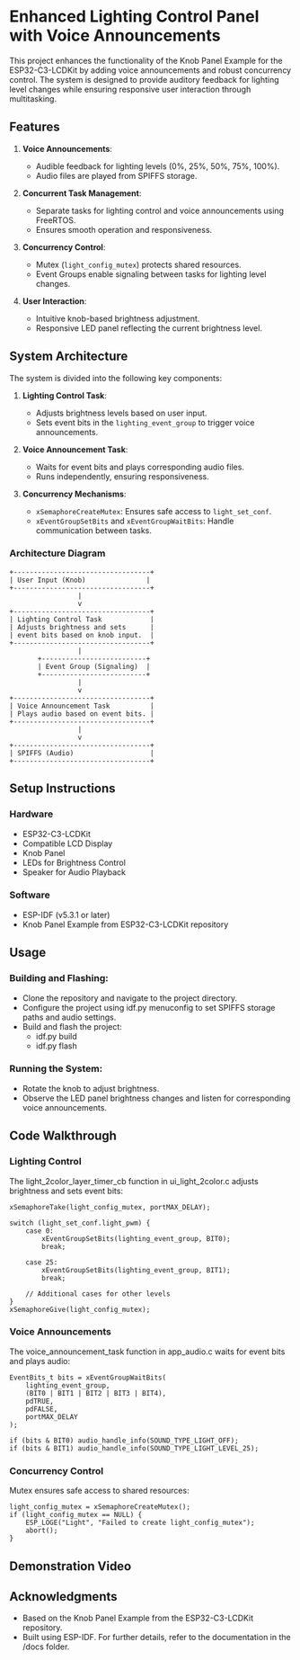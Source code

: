 # Enhanced Lighting Control Panel with Voice Announcements

This project enhances the functionality of the Knob Panel Example for the ESP32-C3-LCDKit by adding voice announcements and robust concurrency control. The system is designed to provide auditory feedback for lighting level changes while ensuring responsive user interaction through multitasking.

## Features

1. **Voice Announcements**:
   - Audible feedback for lighting levels (0%, 25%, 50%, 75%, 100%).
   - Audio files are played from SPIFFS storage.

2. **Concurrent Task Management**:
   - Separate tasks for lighting control and voice announcements using FreeRTOS.
   - Ensures smooth operation and responsiveness.

3. **Concurrency Control**:
   - Mutex (`light_config_mutex`) protects shared resources.
   - Event Groups enable signaling between tasks for lighting level changes.

4. **User Interaction**:
   - Intuitive knob-based brightness adjustment.
   - Responsive LED panel reflecting the current brightness level.

## System Architecture

The system is divided into the following key components:

1. **Lighting Control Task**:
   - Adjusts brightness levels based on user input.
   - Sets event bits in the `lighting_event_group` to trigger voice announcements.

2. **Voice Announcement Task**:
   - Waits for event bits and plays corresponding audio files.
   - Runs independently, ensuring responsiveness.

3. **Concurrency Mechanisms**:
   - `xSemaphoreCreateMutex`: Ensures safe access to `light_set_conf`.
   - `xEventGroupSetBits` and `xEventGroupWaitBits`: Handle communication between tasks.

### Architecture Diagram

```plaintext
+----------------------------------+
| User Input (Knob)               |
+----------------------------------+
                 |
                 v
+----------------------------------+
| Lighting Control Task            |
| Adjusts brightness and sets      |
| event bits based on knob input.  |
+----------------------------------+
                 |
       +--------------------------+
       | Event Group (Signaling)  |
       +--------------------------+
                 |
                 v
+----------------------------------+
| Voice Announcement Task          |
| Plays audio based on event bits. |
+----------------------------------+
                 |
                 v
+----------------------------------+
| SPIFFS (Audio)                   |
+----------------------------------+
```

## Setup Instructions
### Hardware
* ESP32-C3-LCDKit
* Compatible LCD Display
* Knob Panel
* LEDs for Brightness Control
* Speaker for Audio Playback
### Software
* ESP-IDF (v5.3.1 or later)
* Knob Panel Example from ESP32-C3-LCDKit repository

## Usage
### Building and Flashing:

* Clone the repository and navigate to the project directory.
* Configure the project using idf.py menuconfig to set SPIFFS storage paths and audio settings.
* Build and flash the project:
   - idf.py build
   - idf.py flash
### Running the System:

* Rotate the knob to adjust brightness.
* Observe the LED panel brightness changes and listen for corresponding voice announcements.

## Code Walkthrough
### Lighting Control
The light_2color_layer_timer_cb function in ui_light_2color.c adjusts brightness and sets event bits:
```
xSemaphoreTake(light_config_mutex, portMAX_DELAY);

switch (light_set_conf.light_pwm) {
    case 0:
        xEventGroupSetBits(lighting_event_group, BIT0);
        break;

    case 25:
        xEventGroupSetBits(lighting_event_group, BIT1);
        break;

    // Additional cases for other levels
}
xSemaphoreGive(light_config_mutex);
```
### Voice Announcements
The voice_announcement_task function in app_audio.c waits for event bits and plays audio:
```
EventBits_t bits = xEventGroupWaitBits(
    lighting_event_group,
    (BIT0 | BIT1 | BIT2 | BIT3 | BIT4),
    pdTRUE,
    pdFALSE,
    portMAX_DELAY
);

if (bits & BIT0) audio_handle_info(SOUND_TYPE_LIGHT_OFF);
if (bits & BIT1) audio_handle_info(SOUND_TYPE_LIGHT_LEVEL_25);
```
### Concurrency Control
Mutex ensures safe access to shared resources:
```
light_config_mutex = xSemaphoreCreateMutex();
if (light_config_mutex == NULL) {
    ESP_LOGE("Light", "Failed to create light_config_mutex");
    abort();
}
```
## Demonstration Video


## Acknowledgments
* Based on the Knob Panel Example from the ESP32-C3-LCDKit repository.
* Built using ESP-IDF.
For further details, refer to the documentation in the /docs folder.

